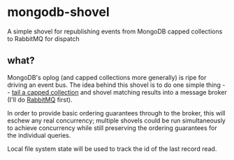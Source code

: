 # mongodb-shovel
A simple shovel for republishing events from MongoDB capped collections to RabbitMQ for dispatch

## what?
MongoDB's oplog (and capped collections more generally) is ripe for driving an event bus. The idea behind this shovel is to do one simple thing -- [tail a capped collection](https://docs.mongodb.com/manual/core/tailable-cursors/) and shovel matching results into a message broker (I'll do [RabbitMQ](https://www.rabbitmq.com/) first). 

In order to provide basic ordering guarantees through to the broker, this will eschew any real concurrency; multiple shovels could be run simultaneously to achieve concurrency while still preserving the ordering guarantees for the individual queries.

Local file system state will be used to track the id of the last record read.

